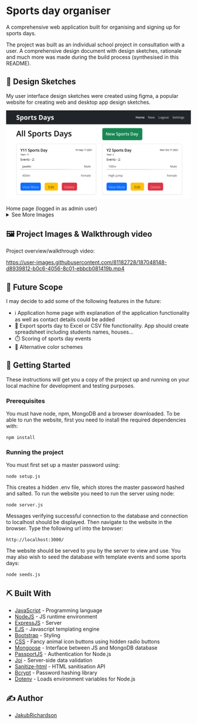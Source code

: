 # Sports day organiser

A comprehensive web application built for organising and signing up for sports days.

The project was built as an individual school project in consultation with a user. A comprehensive design document with design sketches, rationale and much more was made during the build process (synthesised in this README).

## 📔 Design Sketches
My user interface design sketches were created using figma, a popular website for creating web and desktop app design sketches.
<p align="center"><img src="./images/Index.png" alt="Design sketch image 1" width="600"/></p>
Home page (logged in as admin user)

<details>
<summary>See More Images</summary>

<p align="center"><img src="./images/IndexStudent.png" alt="Design sketch image 2" width="600"/></p>

Home page (not logged in)

<p align="center"><img src="./images/ShowOld.png" alt="Design sketch image 3" width="600"/></p>

Original sports day show page design

<p align="center"><img src="./images/Show.png" alt="Design sketch image 4" width="600"/></p>

Final sports day show page design (logged in as admin user)<br>After user consultation, legal GDPR requirements of only showing students their own data, as well as displaying and enforcing participant limits per house were brought to my attention, prompting changes in design

<p align="center"><img src="./images/New.png" alt="Design sketch image 5" width="600"/></p>

Original new sports day page design (only accessible by admin)

<p align="center"><img src="./images/NewCards.png" alt="Design sketch image 6" width="600"/></p>

Final new sports day page design (only accessible by admin)<br>Based upon user feedback, suggesting that the app may be used on small screen sizes, the table layout was redesigned into a more responsive card layout

<p align="center"><img src="./images/EventShowOld.png" alt="Design sketch image 7" width="600"/></p>

Original event show page design

<p align="center"><img src="./images/EventShow.png" alt="Design sketch image 8" width="600"/></p>

Final event show page design (logged in as admin user)

<p align="center"><img src="./images/EventShowStudent.png" alt="Design sketch image 9" width="600"/></p>

Final event show page design (logged in as student)

The initial design proposed a login system only for admin users for permission purposes, however after legal requirements were considered, a login system for both students and teachers was designed

<p align="center"><img src="./images/EntityRelationship.png" alt="Design sketch image 10" width="600"/></p>

Application database relationship diagram

</details>

## 🖼️ Project Images & Walkthrough video

Project overview/walkthrough video:

https://user-images.githubusercontent.com/81182728/187048148-d8939812-b0c6-4056-8c01-ebbcb081419b.mp4

## 🚀 Future Scope

I may decide to add some of the following features in the future:
- ℹ️ Application home page with explanation of the application functionality as well as contact details could be added
- 📝 Export sports day to Excel or CSV file functionality. App should create spreadsheet including students names, houses...
- ⏱️ Scoring of sports day events
- 🎨 Alternative color schemes

## 🏁 Getting Started

These instructions will get you a copy of the project up and running on your local machine for development and testing purposes.

### Prerequisites

You must have node, npm, MongoDB and a browser downloaded. To be able to run the website, first you need to install the required dependencies with:

```
npm install 
```

### Running the project

You must first set up a master password using: 

```
node setup.js
```
This creates a hidden .env file, which stores the master password hashed and salted. 
To run the website you need to run the server using node:

```
node server.js
```
Messages verifying successful connection to the database and connection to localhost should be displayed. Then navigate to the website in the browser. Type the following url into the browser:

```
http://localhost:3000/
```
The website should be served to you by the server to view and use. You may also wish to seed the database with template events and some sports days: 

```
node seeds.js
```


## ⛏️ Built With

- [JavaScript](https://developer.mozilla.org/en-US/docs/Web/JavaScript) - Programming language
- [NodeJS](https://nodejs.org/en/) - JS runtime environment
- [ExpressJS](https://expressjs.com/) - Server
- [EJS](https://ejs.co/) - Javascript templating engine
- [Bootstrap](https://getbootstrap.com/) - Styling
- [CSS](https://developer.mozilla.org/en-US/docs/Web/CSS) - Fancy animal icon buttons using hidden radio buttons
- [Mongoose](https://mongoosejs.com/) - Interface between JS and MongoDB database
- [PassportJS](https://www.passportjs.org/) - Authentication for Node.js
- [Joi](https://joi.dev/) - Server-side data validation
- [Sanitize-html](https://www.npmjs.com/package/sanitize-html) - HTML sanitisation API
- [Bcrypt](https://www.npmjs.com/package/bcrypt) - Password hashing library
- [Dotenv](https://www.npmjs.com/package/dotenv) - Loads environment variables for Node.js

## ✍️ Author

- [JakubRichardson](https://github.com/JakubRichardson)
